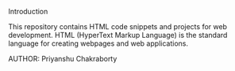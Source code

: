 Introduction

This repository contains HTML code snippets and projects for web development. HTML (HyperText Markup Language) is the standard language for creating webpages and web applications.

AUTHOR: Priyanshu Chakraborty








